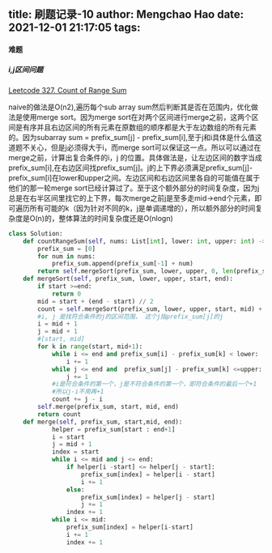 title: 刷题记录-10
author: Mengchao Hao
date: 2021-12-01 21:17:05
tags:
---
#### 难题

##### i,j区间问题

[Leetcode 327. Count of Range Sum](https://leetcode.com/problems/count-of-range-sum/)

naive的做法是O(n2),遍历每个sub array sum然后判断其是否在范围内，优化做法是使用merge sort。因为merge sort在对两个区间进行merge之前，这两个区间是有序并且右边区间的所有元素在原数组的顺序都是大于左边数组的所有元素的。因为subarray sum = prefix_sum[j] - prefix_sum[i],至于j和i具体是什么值这道题不关心，但是j必须得大于i，而merge sort可以保证这一点。所以可以通过在merge之前，计算出复合条件的i，j 的位置。具体做法是，让左边区间的数字当成prefix_sum[i],在右边区间找prefix_sum[j]。j的上下界必须满足prefix_sum[j]-prefix_sum[i]在lower和upper之间。左边区间和右边区间里各自的可能值在属于他们的那一轮merge sort已经计算过了。至于这个额外部分的时间复杂度，因为j总是在右半区间里找它的上下界，每次merge之前j是至多走mid->end个元素，即可遍历所有可能的k（因为针对不同的k，j是单调递增的），所以额外部分的时间复杂度是O(n)的，整体算法的时间复杂度还是O(nlogn)

```python
class Solution:
    def countRangeSum(self, nums: List[int], lower: int, upper: int) -> int:
        prefix_sum = [0]
        for num in nums:
            prefix_sum.append(prefix_sum[-1] + num)
        return self.mergeSort(prefix_sum, lower, upper, 0, len(prefix_sum)-1)
    def mergeSort(self, prefix_sum, lower, upper, start, end):
        if start >=end:
            return 0
        mid = start + (end - start) // 2
        count = self.mergeSort(prefix_sum, lower, upper, start, mid) + self.mergeSort( prefix_sum, lower, upper, mid + 1, end)
        #i, j 是找符合条件的j的区间范围， 这个j指prefix_sum[j]的j
        i = mid + 1
        j = mid + 1
        #[start, mid]
        for k in range(start, mid+1):
            while i <= end and prefix_sum[i] - prefix_sum[k] < lower:
                i += 1
            while j <= end and  prefix_sum[j] - prefix_sum[k] <=upper:
                j += 1
            #i是符合条件的第一个，j是不符合条件的第一个，即符合条件的最后一个+1
            #所以j-i不用再+1
            count += j - i
        self.merge(prefix_sum, start, mid, end)
        return count
    def merge(self, prefix_sum, start,mid, end):
            helper = prefix_sum[start : end+1]
            i = start 
            j = mid + 1
            index = start
            while i <= mid and j <= end:
                if helper[i -start] <= helper[j - start]:
                    prefix_sum[index] = helper[i - start]
                    i += 1
                else:
                    prefix_sum[index] = helper[j - start]
                    j += 1
                index += 1
            while i <= mid:
                prefix_sum[index] = helper[i-start]
                i += 1
                index += 1
```